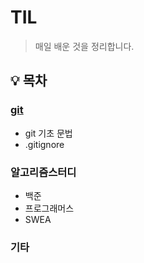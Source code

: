 # TIL

> 매일 배운 것을 정리합니다.

## :bulb: 목차

### [git](./git)

* git 기초 문법
* .gitignore

### 알고리즘스터디

* 백준
* 프로그래머스
* SWEA

### 기타

